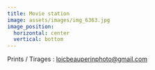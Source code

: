 ```yaml
---
title: Movie station
image: assets/images/img_6363.jpg
image_position:
  horizontal: center
  vertical: bottom
---
```

Prints / Tirages : loicbeauperinphoto@gmail.com

